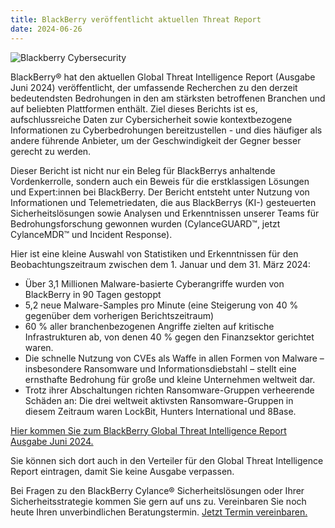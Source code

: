 ```yaml
---
title: BlackBerry veröffentlicht aktuellen Threat Report
date: 2024-06-26
---
```


![Blackberry Cybersecurity](/notes/2024-06-26.png)

BlackBerry® hat den aktuellen Global Threat Intelligence Report (Ausgabe Juni 2024) veröffentlicht, der umfassende Recherchen zu den derzeit bedeutendsten Bedrohungen in den am stärksten betroffenen Branchen und auf beliebten Plattformen enthält. Ziel dieses Berichts ist es, aufschlussreiche Daten zur Cybersicherheit sowie kontextbezogene Informationen zu Cyberbedrohungen bereitzustellen - und dies häufiger als andere führende Anbieter, um der Geschwindigkeit der Gegner besser gerecht zu werden.

Dieser Bericht ist nicht nur ein Beleg für BlackBerrys anhaltende Vordenkerrolle, sondern auch ein Beweis für die erstklassigen Lösungen und Expert:innen bei BlackBerry. Der Bericht entsteht unter Nutzung von Informationen und Telemetriedaten, die aus BlackBerrys (KI-) gesteuerten Sicherheitslösungen sowie Analysen und Erkenntnissen unserer Teams für Bedrohungsforschung gewonnen wurden (CylanceGUARD™, jetzt CylanceMDR™ und Incident Response).

Hier ist eine kleine Auswahl von Statistiken und Erkenntnissen für den Beobachtungszeitraum zwischen dem 1. Januar und dem 31. März 2024:

- Über 3,1 Millionen Malware-basierte Cyberangriffe wurden von BlackBerry in 90 Tagen gestoppt
- 5,2 neue Malware-Samples pro Minute (eine Steigerung von 40 % gegenüber dem vorherigen Berichtszeitraum)
- 60 % aller branchenbezogenen Angriffe zielten auf kritische Infrastrukturen ab, von denen 40 % gegen den Finanzsektor gerichtet waren.
- Die schnelle Nutzung von CVEs als Waffe in allen Formen von Malware – insbesondere Ransomware und Informationsdiebstahl – stellt eine ernsthafte Bedrohung für große und kleine Unternehmen weltweit dar.
- Trotz ihrer Abschaltungen richten Ransomware-Gruppen verheerende Schäden an: Die drei weltweit aktivsten Ransomware-Gruppen in diesem Zeitraum waren LockBit, Hunters International und 8Base.

[Hier kommen Sie zum BlackBerry Global Threat Intelligence Report Ausgabe Juni 2024.](https://www.blackberry.com/us/en/solutions/threat-intelligence/threat-report#critical-infrastructure)

Sie können sich dort auch in den Verteiler für den Global Threat Intelligence Report eintragen, damit Sie keine Ausgabe verpassen.

Bei Fragen zu den BlackBerry Cylance® Sicherheitslösungen oder Ihrer Sicherheitsstrategie kommen Sie gern auf uns zu. Vereinbaren Sie noch heute Ihren unverbindlichen Beratungstermin. [Jetzt Termin vereinbaren.](#contact)
